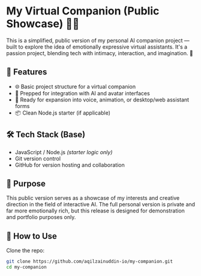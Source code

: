 # My Virtual Companion (Public Showcase) 💬✨

This is a simplified, public version of my personal AI companion project — built to explore the idea of emotionally expressive virtual assistants. It's a passion project, blending tech with intimacy, interaction, and imagination. 💖

## 🌟 Features

- 🌐 Basic project structure for a virtual companion
- 🧠 Prepped for integration with AI and avatar interfaces
- 🔧 Ready for expansion into voice, animation, or desktop/web assistant forms
- 📦 Clean Node.js starter (if applicable)

## 🛠️ Tech Stack (Base)

- JavaScript / Node.js *(starter logic only)*
- Git version control
- GitHub for version hosting and collaboration

## 🎯 Purpose

This public version serves as a showcase of my interests and creative direction in the field of interactive AI. The full personal version is private and far more emotionally rich, but this release is designed for demonstration and portfolio purposes only.

## 🚀 How to Use

Clone the repo:
```bash
git clone https://github.com/aqilzainuddin-io/my-companion.git
cd my-companion
